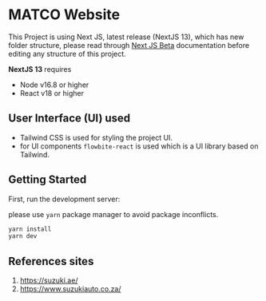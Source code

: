 # MATCO Website

This Project is using Next JS, latest release (NextJS 13), which has new folder structure, please read through [Next JS Beta](https://beta.nextjs.org) documentation before editing any structure of this project.

**NextJS 13** requires

- Node v16.8 or higher
- React v18 or higher

## User Interface (UI) used

- Tailwind CSS is used for styling the project UI.
- for UI components `flowbite-react` is used which is a UI library based on Tailwind.

## Getting Started

First, run the development server:

please use `yarn` package manager to avoid package inconflicts.

```bash
yarn install
yarn dev
```

## References sites

1. https://suzuki.ae/
2. https://www.suzukiauto.co.za/
